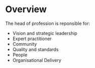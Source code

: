 # Overview

The head of profession is reponsible for:

- Vision and strategic leadership
- Expert practitioner
- Community
- Quality and standards
- People
- Organisational Delivery